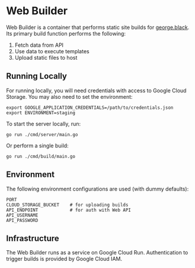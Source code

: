 # Web Builder

Web Builder is a container that performs static site builds for [george.black](https://george.black). Its primary build function performs the following:

1. Fetch data from API
2. Use data to execute templates
3. Upload static files to host

## Running Locally

For running locally, you will need credentials with access to Google Cloud Storage. You may also need to set the environment:

```
export GOOGLE_APPLICATION_CREDENTIALS=/path/to/credentials.json
export ENVIRONMENT=staging
```

To start the server locally, run:

```
go run ./cmd/server/main.go
```

Or perform a single build:

```
go run ./cmd/build/main.go
```

## Environment

The following environment configurations are used (with dummy defaults):

```
PORT
CLOUD_STORAGE_BUCKET    # for uploading builds
API_ENDPOINT            # for auth with Web API
API_USERNAME
API_PASSWORD
```

## Infrastructure

The Web Builder runs as a service on Google Cloud Run. Authentication to trigger builds is provided by Google Cloud IAM.
